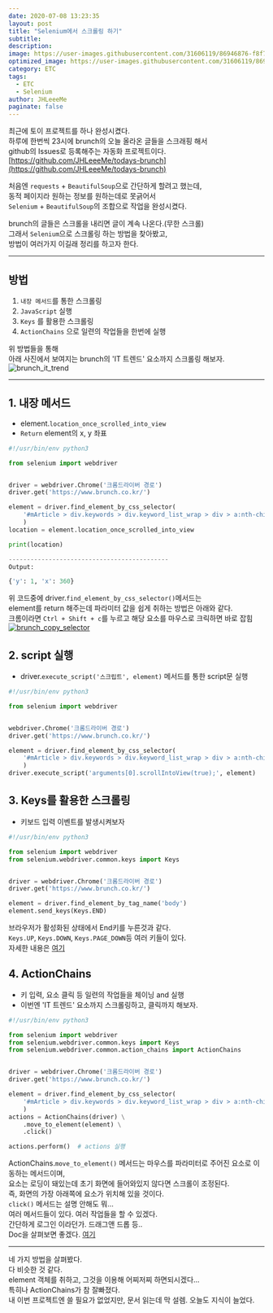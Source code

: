```yaml
---
date: 2020-07-08 13:23:35
layout: post
title: "Selenium에서 스크롤링 하기"
subtitle:
description:
image: https://user-images.githubusercontent.com/31606119/86946876-f8f77700-c185-11ea-9ada-64ecb63e99eb.png
optimized_image: https://user-images.githubusercontent.com/31606119/86946192-fd6f6000-c184-11ea-9044-d0380a87263e.png
category: ETC
tags:
  - ETC
  - Selenium
author: JHLeeeMe
paginate: false
---
```


최근에 토이 프로젝트를 하나 완성시켰다.  
하루에 한번씩 23시에 brunch의 오늘 올라온 글들을 스크래핑 해서  
github의 Issues로 등록해주는 자동화 프로젝트이다.  
[https://github.com/JHLeeeMe/todays-brunch](https://github.com/JHLeeeMe/todays-brunch)  

처음엔 ```requests``` + ```BeautifulSoup```으로 간단하게 할려고 했는데,  
동적 페이지라 원하는 정보를 원하는데로 못긁어서   
```Selenium``` + ```BeautifulSoup```의 조합으로 작업을 완성시켰다.  

brunch의 글들은 스크롤을 내리면 글이 계속 나온다.(무한 스크롤)  
그래서 ```Selenium```으로 스크롤링 하는 방법을 찾아봤고,  
방법이 여러가지 이길래 정리를 하고자 한다.

---

## 방법
  1. ```내장 메서드```를 통한 스크롤링
  2. ```JavaScript``` 실행
  3. ```Keys``` 를 활용한 스크롤링
  4. ```ActionChains``` 으로 일련의 작업들을 한번에 실행 

위 방법들을 통해  
아래 사진에서 보여지는 brunch의 'IT 트렌드' 요소까지 스크롤링 해보자. 
![brunch_it_trend](https://user-images.githubusercontent.com/31606119/86933158-37386a80-c175-11ea-89b4-316a6e9c5d71.png)

---

## 1. 내장 메서드
  - element.```location_once_scrolled_into_view```
  - ```Return``` element의 x, y 좌표

```python
#!/usr/bin/env python3

from selenium import webdriver


driver = webdriver.Chrome('크롬드라이버 경로')
driver.get('https://www.brunch.co.kr/')

element = driver.find_element_by_css_selector(
    '#mArticle > div.keywords > div.keyword_list_wrap > div > a:nth-child(4)'
    )
location = element.location_once_scrolled_into_view

print(location)

--------------------------------------------
Output:

{'y': 1, 'x': 360}
```
위 코드중에 driver.```find_element_by_css_selector()```메서드는  
element를 return 해주는데 파라미터 값을 쉽게 취하는 방법은 아래와 같다.  
크롬이라면 ```Ctrl + Shift + c```를 누르고 해당 요소를 마우스로 크릭하면 바로 잡힘
<a href="https://user-images.githubusercontent.com/31606119/86931040-9c3e9100-c172-11ea-8ff8-e220277a4bf9.png">
![brunch_copy_selector](https://user-images.githubusercontent.com/31606119/86931040-9c3e9100-c172-11ea-8ff8-e220277a4bf9.png)
</a>


## 2. script 실행
  - driver.```execute_script('스크립트', element)``` 메서드를 통한 script문 실행

```python
#!/usr/bin/env python3

from selenium import webdriver


webdriver.Chrome('크롬드라이버 경로')
driver.get('https://www.brunch.co.kr/')

element = driver.find_element_by_css_selector(
    '#mArticle > div.keywords > div.keyword_list_wrap > div > a:nth-child(4)'
    )
driver.execute_script('arguments[0].scrollIntoView(true);', element)
```


## 3. Keys를 활용한 스크롤링
  - 키보드 입력 이벤트를 발생시켜보자

```python
#!/usr/bin/env python3

from selenium import webdriver
from selenium.webdriver.common.keys import Keys


driver = webdriver.Chrome('크롬드라이버 경로')
driver.get('https://www.brunch.co.kr/')

element = driver.find_element_by_tag_name('body')
element.send_keys(Keys.END)
```
브라우저가 활성화된 상태에서 End키를 누른것과 같다.  
```Keys.UP```, ```Keys.DOWN```, ```Keys.PAGE_DOWN```등 여러 키들이 있다.  
자세한 내용은 [여기](https://www.selenium.dev/selenium/docs/api/py/webdriver/selenium.webdriver.common.keys.html?#selenium.webdriver.common.keys)


## 4. ActionChains
  - 키 입력, 요소 클릭 등 일련의 작업들을 체이닝 and 실행
  - 이번엔 'IT 트렌드' 요소까지 스크롤링하고, 클릭까지 해보자.

```python
#!/usr/bin/env python3

from selenium import webdriver
from selenium.webdriver.common.keys import Keys
from selenium.webdriver.common.action_chains import ActionChains


driver = webdriver.Chrome('크롬드라이버 경로')
driver.get('https://www.brunch.co.kr/')

element = driver.find_element_by_css_selector(
    '#mArticle > div.keywords > div.keyword_list_wrap > div > a:nth-child(4)'
    )
actions = ActionChains(driver) \
    .move_to_element(element) \
    .click()

actions.perform()  # actions 실행
```
ActionChains.```move_to_element()``` 메서드는 마우스를 파라미터로 주어진 요소로 이동하는 메서드이며,  
요소는 로딩이 돼있는데 초기 화면에 들어와있지 않다면 스크롤이 조정된다.  
즉, 화면의 가장 아래쪽에 요소가 위치해 있을 것이다.  
```click()``` 메서드는 설명 안해도 뭐...  
여러 메서드들이 있다. 여러 작업들을 할 수 있겠다.  
간단하게 로그인 이라던가. 드래그앤 드롭 등..  
Doc을 살펴보면 좋겠다. [여기](https://www.selenium.dev/selenium/docs/api/py/webdriver/selenium.webdriver.common.action_chains.html#module-selenium.webdriver.common.action_chains)

---

네 가지 방법을 살펴봤다.  
다 비슷한 것 같다.  
element 객체를 취하고, 그것을 이용해 어찌저찌 하면되시겠다...  
특히나 ActionChains가 참 잘빠졌다.  
내 이번 프로젝트엔 쓸 필요가 없었지만, 문서 읽는데 막 설렘.
오늘도 지식이 늘었다.

